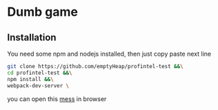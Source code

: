# Dumb game

## Installation

You need some npm and nodejs installed, then just copy paste next line
```bash
git clone https://github.com/emptyHeap/profintel-test &&\
cd profintel-test &&\
npm install &&\
webpack-dev-server \
```
you can open this [mess](http://localhost:8080/webpack-dev-server/) in browser
